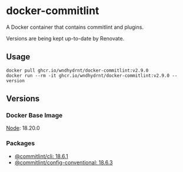 # docker-commitlint

A Docker container that contains commitlint and plugins.

Versions are being kept up-to-date by Renovate.

## Usage

```shell
docker pull ghcr.io/wndhydrnt/docker-commitlint:v2.9.0
docker run --rm -it ghcr.io/wndhydrnt/docker-commitlint:v2.9.0 --version
```

## Versions

### Docker Base Image

[Node](https://hub.docker.com/_/node): 18.20.0

### Packages

- [@commitlint/cli: 18.6.1](https://www.npmjs.com/package/@commitlint/cli/v/18.6.1)
- [@commitlint/config-conventional: 18.6.3](https://www.npmjs.com/package/@commitlint/config-conventional/v/18.6.3)
